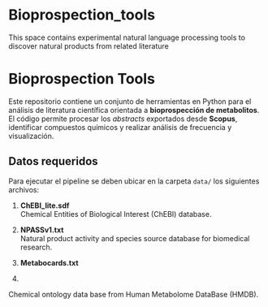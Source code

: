 # Bioprospection_tools
This space contains experimental natural language processing tools to discover natural products from related literature

# Bioprospection Tools

Este repositorio contiene un conjunto de herramientas en Python para el análisis de literatura científica orientada a **bioprospección de metabolitos**.  
El código permite procesar los *abstracts* exportados desde **Scopus**, identificar compuestos químicos y realizar análisis de frecuencia y visualización.

## Datos requeridos

Para ejecutar el pipeline se deben ubicar en la carpeta `data/` los siguientes archivos:

1. **ChEBI_lite.sdf**  
   Chemical Entities of Biological Interest (ChEBI) database.

2. **NPASSv1.txt**  
   Natural product activity and species source database for biomedical research.  

3. **Metabocards.txt**
4. 
  Chemical ontology data base from Human Metabolome DataBase (HMDB).

